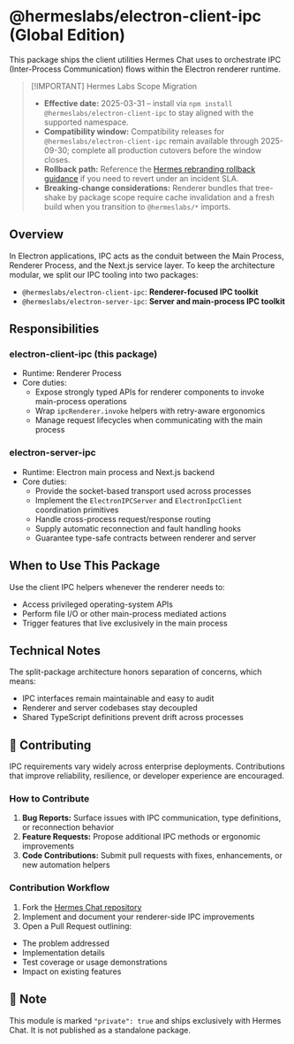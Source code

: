 # @hermeslabs/electron-client-ipc (Global Edition)

This package ships the client utilities Hermes Chat uses to orchestrate IPC (Inter-Process Communication) flows within the Electron renderer runtime.

> \[!IMPORTANT] Hermes Labs Scope Migration
>
> - **Effective date:** 2025-03-31 – install via `npm install @hermeslabs/electron-client-ipc` to stay aligned with the supported namespace.
> - **Compatibility window:** Compatibility releases for `@hermeslabs/electron-client-ipc` remain available through 2025-09-30; complete all production cutovers before the window closes.
> - **Rollback path:** Reference the [Hermes rebranding rollback guidance](https://github.com/hermeslabs/hermes-chat/blob/main/docs/development/rebranding.md#rollback-strategy) if you need to revert under an incident SLA.
> - **Breaking-change considerations:** Renderer bundles that tree-shake by package scope require cache invalidation and a fresh build when you transition to `@hermeslabs/*` imports.

## Overview

In Electron applications, IPC acts as the conduit between the Main Process, Renderer Process, and the Next.js service layer. To keep the architecture modular, we split our IPC tooling into two packages:

- `@hermeslabs/electron-client-ipc`: **Renderer-focused IPC toolkit**
- `@hermeslabs/electron-server-ipc`: **Server and main-process IPC toolkit**

## Responsibilities

### electron-client-ipc (this package)

- Runtime: Renderer Process
- Core duties:
  - Expose strongly typed APIs for renderer components to invoke main-process operations
  - Wrap `ipcRenderer.invoke` helpers with retry-aware ergonomics
  - Manage request lifecycles when communicating with the main process

### electron-server-ipc

- Runtime: Electron main process and Next.js backend
- Core duties:
  - Provide the socket-based transport used across processes
  - Implement the `ElectronIPCServer` and `ElectronIpcClient` coordination primitives
  - Handle cross-process request/response routing
  - Supply automatic reconnection and fault handling hooks
  - Guarantee type-safe contracts between renderer and server

## When to Use This Package

Use the client IPC helpers whenever the renderer needs to:

- Access privileged operating-system APIs
- Perform file I/O or other main-process mediated actions
- Trigger features that live exclusively in the main process

## Technical Notes

The split-package architecture honors separation of concerns, which means:

- IPC interfaces remain maintainable and easy to audit
- Renderer and server codebases stay decoupled
- Shared TypeScript definitions prevent drift across processes

## 🤝 Contributing

IPC requirements vary widely across enterprise deployments. Contributions that improve reliability, resilience, or developer experience are encouraged.

### How to Contribute

1. **Bug Reports:** Surface issues with IPC communication, type definitions, or reconnection behavior
2. **Feature Requests:** Propose additional IPC methods or ergonomic improvements
3. **Code Contributions:** Submit pull requests with fixes, enhancements, or new automation helpers

### Contribution Workflow

1. Fork the [Hermes Chat repository](https://github.com/hermeslabs/hermes-chat)
2. Implement and document your renderer-side IPC improvements
3. Open a Pull Request outlining:

- The problem addressed
- Implementation details
- Test coverage or usage demonstrations
- Impact on existing features

## 📌 Note

This module is marked `"private": true` and ships exclusively with Hermes Chat. It is not published as a standalone package.
